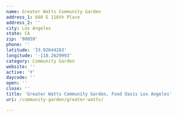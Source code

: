 ```yaml
---
name: Greater Watts Community Garden
address_1: 660 E 118th Place
address_2: ''
city: Los Angeles
state: CA
zip: '90059'
phone: ''
latitude: '33.92644283'
longitude: '-118.2629993'
category: Community Garden
website: ''
active: 'Y'
daycode: ''
open: ''
close: ''
title: 'Greater Watts Community Garden, Food Oasis Los Angeles'
uri: /community-garden/greater-watts/

---
```

